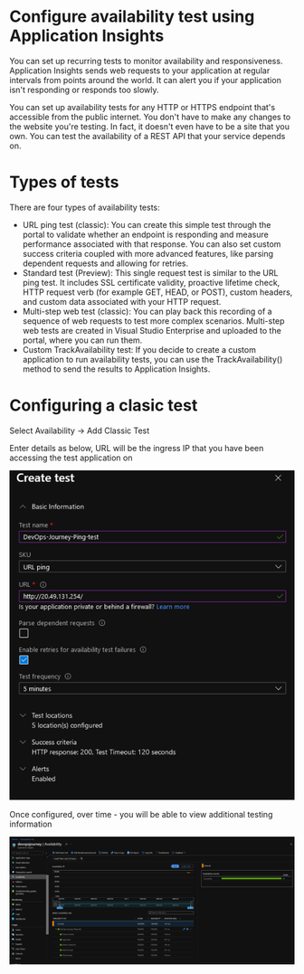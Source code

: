 # Configure availability test using Application Insights

You can set up recurring tests to monitor availability and responsiveness. Application Insights sends web requests to your application at regular intervals from points around the world. It can alert you if your application isn't responding or responds too slowly.

You can set up availability tests for any HTTP or HTTPS endpoint that's accessible from the public internet. You don't have to make any changes to the website you're testing. In fact, it doesn't even have to be a site that you own. You can test the availability of a REST API that your service depends on.

# Types of tests

There are four types of availability tests:

- URL ping test (classic): You can create this simple test through the portal to validate whether an endpoint is responding and measure performance associated with that response. You can also set custom success criteria coupled with more advanced features, like parsing dependent requests and allowing for retries.
- Standard test (Preview): This single request test is similar to the URL ping test. It includes SSL certificate validity, proactive lifetime check, HTTP request verb (for example GET, HEAD, or POST), custom headers, and custom data associated with your HTTP request.
- Multi-step web test (classic): You can play back this recording of a sequence of web requests to test more complex scenarios. Multi-step web tests are created in Visual Studio Enterprise and uploaded to the portal, where you can run them.
- Custom TrackAvailability test: If you decide to create a custom application to run availability tests, you can use the TrackAvailability() method to send the results to Application Insights.

# Configuring a clasic test

Select Availability -> Add Classic Test

Enter details as below, URL will be the ingress IP that you have been accessing the test application on

![](images/monitoring-and-alerting-7.PNG)

Once configured, over time - you will be able to view additional testing information

![](images/monitoring-and-alerting-8.PNG)
